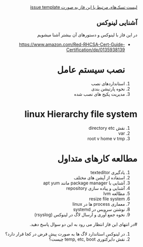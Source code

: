 <div dir="rtl" align='right'>


[لیست تسک‌های مرتبط با این فاز به صورت issue template](./issue-Phase01.md)

##  آشنایی لینوکس 
 
در این فاز با لینوکس و دستور‌های آن بیشتر آشنا میشویم
- https://www.amazon.com/Red-RHCSA-Cert-Guide-Certification/dp/0135938139
  
  # نصب سیستم عامل 
 1. استانداردهای نصب
 1. نحوه پارتیشن بندی
 1. مدیریت پکیج های نصب شده

  # linux Hierarchy file system 
 1. نقش directory etc 
 1. var
 1. root v home v tmp
 
  # مطالعه کارهای متداول 
 1. یادگیری texteditor
 1. استفاده از آپشن های مختلف
 1. آشنایی با package manager مانند apt yum
 1. آشنایی و پیاده سازی repository
 1. مطالعه lvm
 1. resize file system
 1. معماری process ها در linux
 1. نوشتن سرویس در systemd
 1. نحوه جمع آوری و ارسال لاگ در لینوکس (rsyslog)

 
 
  #در انتهای این فاز انتظار می رود به این دو سوال پاسخ دهید.
 1. در لینوکس استاندارد لاگ ها به صورت پیش فرض در کجا قرار دارد؟
 1. نقش دایرکتوری temp, etc, boot چیست؟

